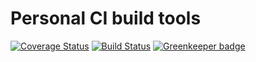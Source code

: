 # Personal CI build tools

[![Coverage Status](https://coveralls.io/repos/github/Alorel/personal-build-tools/badge.svg?branch=4.3.0)](https://coveralls.io/github/Alorel/personal-build-tools?branch=4.3.0)
[![Build Status](https://travis-ci.com/Alorel/personal-build-tools.svg?branch=4.3.0)](https://travis-ci.com/Alorel/personal-build-tools)
[![Greenkeeper badge](https://badges.greenkeeper.io/Alorel/ngx-decorators.svg)](https://greenkeeper.io/)
